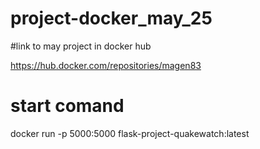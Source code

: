 # project-docker_may_25
#link to may project in docker hub

https://hub.docker.com/repositories/magen83

# start comand 
docker run -p 5000:5000 flask-project-quakewatch:latest 
